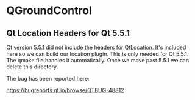 # QGroundControl

## Qt Location Headers for Qt 5.5.1

Qt version 5.5.1 did not include the headers for QtLocation. It's included here so we can build our location plugin. This is only needed for Qt 5.5.1. The qmake file handles it automatically. Once we move past 5.5.1 we can delete this directory.

The bug has been reported here:

https://bugreports.qt.io/browse/QTBUG-48812
